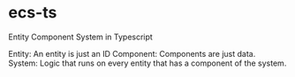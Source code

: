 # ecs-ts
Entity Component System in Typescript

Entity: An entity is just an ID
Component: Components are just data.
System: Logic that runs on every entity that has a component of the system. 

